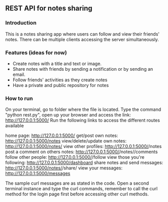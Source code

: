 ## REST API for notes sharing

### Introduction

This is a notes sharing app where users can follow and view their friends' notes.
There can be multiple clients accessing the server simultaneously.

### Features (ideas for now)
 - Create notes with a title and text or image.
 - Share notes with friends by sending a notification or by sending an email.
 - Follow friends' activities as they create notes
 - Have a private and public repository for notes

### How to run
On your terminal, go to folder where the file is located. Type the command "python rest.py", open up your browser and access the link: http://127.0.0.1:5000/
Run the following links to access the different routes available

home page: http://127.0.0.1:5000/
get/post own notes: http://127.0.0.1:5000/notes
view/delete/update own notes: http://127.0.0.1:5000/notes/<noteid>
view other profiles: http://127.0.0.1:5000/<userid>/notes
post a comment on others notes: http://127.0.0.1:5000/<userid>/notes/<noteid>/comments
follow other people: http://127.0.0.1:5000/<userid>/follow
view those you're following: http://127.0.0.1:5000/dashboard
share notes and send messages: http://127.0.0.1:5000/notes/<noteid>/share/<userid>
view your messages: http://127.0.0.1:5000/messages

The sample curl messages are as stated in the code. Open a second terminal instance and type the curl commands, remember to call the curl method for the login page first before accessing other curl methods.
